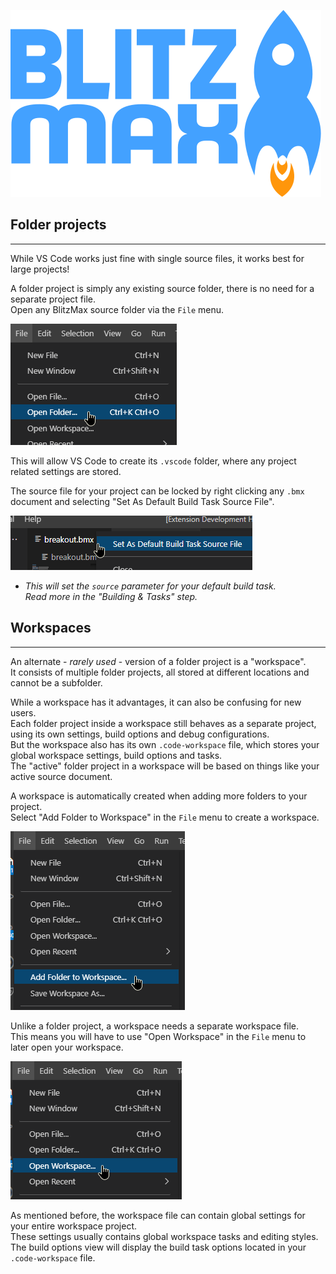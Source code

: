 ![BlitzMax Logo](../media/blitzmax_title.svg)

## Folder projects
---
While VS Code works just fine with single source files, it works best for large projects!

A folder project is simply any existing source folder, there is no need for a separate project file.\
Open any BlitzMax source folder via the `File` menu.

![Open Folder](../media/open_folder.png)

This will allow VS Code to create its `.vscode` folder, where any project related settings are stored.

The source file for your project can be locked by right clicking any `.bmx` document and selecting "Set As Default Build Task Source File".

![Set Source](../media/set_source.png)

* _This will set the `source` parameter for your default build task.\
Read more in the "Building & Tasks" step._

## Workspaces
---
An alternate - _rarely used_ - version of a folder project is a "workspace".\
It consists of multiple folder projects, all stored at different locations and cannot be a subfolder.

While a workspace has it advantages, it can also be confusing for new users.\
Each folder project inside a workspace still behaves as a separate project, using its own settings, build options and debug configurations.\
But the workspace also has its own `.code-workspace` file, which stores your global workspace settings, build options and tasks.\
The "active" folder project in a workspace will be based on things like your active source document.

A workspace is automatically created when adding more folders to your project.\
Select "Add Folder to Workspace" in the `File` menu to create a workspace.

![Add Folder](../media/add_folder.png)

Unlike a folder project, a workspace needs a separate workspace file.\
This means you will have to use "Open Workspace" in the `File` menu to later open your workspace.

![Open Workspace](../media/open_workspace.png)

As mentioned before, the workspace file can contain global settings for your entire workspace project.\
These settings usually contains global workspace tasks and editing styles.\
The build options view will display the build task options located in your `.code-workspace` file.